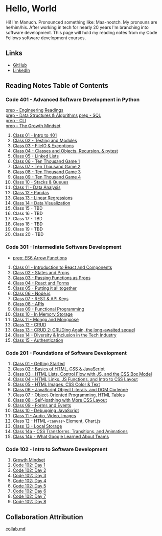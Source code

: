 # Hello, World

Hi! I'm Manuch. Pronounced something like: Maa-nootch. My pronouns are he/him/his. After working in tech for nearly 20 years I'm branching into software development. This page will hold my reading notes from my Code Fellows software development courses.

## Links

- [GitHub](https://github.com/mcsadri/)
- [LinkedIn](https://www.linkedin.com/in/manuch-sadri)

## Reading Notes Table of Contents

### Code 401 - Advanced Software Development in Python

  [prep - Engineering Readings](https://github.com/mcsadri/Reading-Notes/blob/main/Code-401py/prep-01-eng.md)  
  [prep - Data Structures & Algorithms](https://github.com/mcsadri/Reading-Notes/blob/main/Code-401py/prep-02-dsa.md)
  [prep - SQL](https://github.com/mcsadri/Reading-Notes/blob/main/Code-401py/prep-03-sql.md)  
  [prep - CLI](https://github.com/mcsadri/Reading-Notes/blob/main/Code-401py/prep-04-cli.md)  
  [prep - The Growth Mindset](https://github.com/mcsadri/Reading-Notes/blob/main/Code-401py/prep-05-gro.md)  

1. [Class 01 - Intro to 401](https://github.com/mcsadri/Reading-Notes/blob/main/Code-401py/class-01.md)
2. [Class 02 - Testing and Modules](https://github.com/mcsadri/Reading-Notes/blob/main/Code-401py/class-02.md)
3. [Class 03 - FileIO & Exceptions](https://github.com/mcsadri/Reading-Notes/blob/main/Code-401py/class-03.md)
4. [Class 04 - Classes and Objects, Recursion, & pytest](https://github.com/mcsadri/Reading-Notes/blob/main/Code-401py/class-04.md)
5. [Class 05 - Linked Lists](https://github.com/mcsadri/Reading-Notes/blob/main/Code-401py/class-05.md)
6. [Class 06 - Ten Thousand Game 1](https://github.com/mcsadri/Reading-Notes/blob/main/Code-401py/class-06.md)
7. [Class 07 - Ten Thousand Game 2](https://github.com/mcsadri/Reading-Notes/blob/main/Code-401py/class-07.md)
8. [Class 08 - Ten Thousand Game 3](https://github.com/mcsadri/Reading-Notes/blob/main/Code-401py/class-08.md)
9. [Class 09 - Ten Thousand Game 4](https://github.com/mcsadri/Reading-Notes/blob/main/Code-401py/class-09.md)
10. [Class 10 - Stacks & Queues](https://github.com/mcsadri/Reading-Notes/blob/main/Code-401py/class-10.md)
11. [Class 11 - Data Analysis](https://github.com/mcsadri/Reading-Notes/blob/main/Code-401py/class-11.md)
12. [Class 12 - Pandas](https://github.com/mcsadri/Reading-Notes/blob/main/Code-401py/class-12.md)
13. [Class 13 - Linear Regressions](https://github.com/mcsadri/Reading-Notes/blob/main/Code-401py/class-13.md)
14. [Class 14 - Data Visualization](https://github.com/mcsadri/Reading-Notes/blob/main/Code-401py/class-14.md)
15. Class 15 - TBD
16. Class 16 - TBD
17. Class 17 - TBD
18. Class 18 - TBD
19. Class 19 - TBD
20. Class 20 - TBD

### Code 301 - Intermediate Software Development

- [prep: ES6 Arrow Functions](https://github.com/mcsadri/Reading-Notes/blob/main/Code-301/prep-ES6-arrow-functions.md)

1. [Class 01 - Introduction to React and Components](https://github.com/mcsadri/Reading-Notes/blob/main/Code-301/class-01.md)
2. [Class 02 - States and Props](https://github.com/mcsadri/Reading-Notes/blob/main/Code-301/class-02.md)
3. [Class 03 - Passing Functions as Props](https://github.com/mcsadri/Reading-Notes/blob/main/Code-301/class-03.md)
4. [Class 04 - React and Forms](https://github.com/mcsadri/Reading-Notes/blob/main/Code-301/class-04.md)
5. [Class 05 - Putting it all together](https://github.com/mcsadri/Reading-Notes/blob/main/Code-301/class-05.md)
6. [Class 06 - Node.js](https://github.com/mcsadri/Reading-Notes/blob/main/Code-301/class-06.md)
7. [Class 07 - REST & API Keys](https://github.com/mcsadri/Reading-Notes/blob/main/Code-301/class-07.md)
8. [Class 08 - APIs](https://github.com/mcsadri/Reading-Notes/blob/main/Code-301/class-08.md)
9. [Class 09 - Functional Programming](https://github.com/mcsadri/Reading-Notes/blob/main/Code-301/class-09.md)
10. [Class 10 - In Memory Storage](https://github.com/mcsadri/Reading-Notes/blob/main/Code-301/class-10.md)
11. [Class 11 - Mongo and Mongoose](https://github.com/mcsadri/Reading-Notes/blob/main/Code-301/class-11.md)
12. [Class 12 - CRUD](https://github.com/mcsadri/Reading-Notes/blob/main/Code-301/class-12.md)
13. [Class 13 - CRUD 2: CRUDing Again, the long-awaited sequel](https://github.com/mcsadri/Reading-Notes/blob/main/Code-301/class-13.md)
14. [Class 14 - Diversity & Inclusion in the Tech Industry](https://github.com/mcsadri/Reading-Notes/blob/main/Code-301/class-14.md)
15. [Class 15 - Authentication](https://github.com/mcsadri/Reading-Notes/blob/main/Code-301/class-15.md)

### Code 201 - Foundations of Software Development

1. [Class 01 - Getting Started](https://github.com/mcsadri/Reading-Notes/blob/main/Code-201/class-01.md)
2. [Class 02 - Basics of HTML, CSS & JavaScript](https://github.com/mcsadri/Reading-Notes/blob/main/Code-201/class-02.md)
3. [Class 03 - HTML Lists, Control Flow with JS, and the CSS Box Model](https://github.com/mcsadri/Reading-Notes/blob/main/Code-201/class-03.md)
4. [Class 04 - HTML Links, JS Functions, and Intro to CSS Layout](https://github.com/mcsadri/Reading-Notes/blob/main/Code-201/class-04.md)
5. [Class 05 - HTML Images, CSS Color & Text](https://github.com/mcsadri/Reading-Notes/blob/main/Code-201/class-05.md)
6. [Class 06 - JavaScript Object Literals, and DOM Corleone](https://github.com/mcsadri/Reading-Notes/blob/main/Code-201/class-06.md)
7. [Class 07 - Object-Oriented Programming, HTML Tables](https://github.com/mcsadri/Reading-Notes/blob/main/Code-201/class-07.md)
8. [Class 08 - Self-loathing with More CSS Layout](https://github.com/mcsadri/Reading-Notes/blob/main/Code-201/class-08.md)
9. [Class 09 - Forms and Events](https://github.com/mcsadri/Reading-Notes/blob/main/Code-201/class-09.md)
10. [Class 10 - Debugging JavaScript](https://github.com/mcsadri/Reading-Notes/blob/main/Code-201/class-10.md)
11. [Class 11 - Audio, Video, Images](https://github.com/mcsadri/Reading-Notes/blob/main/Code-201/class-11.md)
12. [Class 12 - HTML `<canvas>` Element, Chart.js](https://github.com/mcsadri/Reading-Notes/blob/main/Code-201/class-12.md)
13. [Class 13 - Local Storage](https://github.com/mcsadri/Reading-Notes/blob/main/Code-201/class-13.md)
14. [Class 14a - CSS Transforms, Transitions, and Animations](https://github.com/mcsadri/Reading-Notes/blob/main/Code-201/class-14a.md)
15. [Class 14b - What Google Learned About Teams](https://github.com/mcsadri/Reading-Notes/blob/main/Code-201/class-14b.md)

### Code 102 - Intro to Software Development

1. [Growth Mindset](https://github.com/mcsadri/Reading-Notes/blob/main/Code-102/growth.md)
2. [Code 102: Day 1](https://github.com/mcsadri/Reading-Notes/blob/main/Code-102/markdown.md)
3. [Code 102: Day 2](https://github.com/mcsadri/Reading-Notes/blob/main/Code-102/daytwo.md)
4. [Code 102: Day 3](https://github.com/mcsadri/Reading-Notes/blob/main/Code-102/day3.md)
5. [Code 102: Day 4](https://github.com/mcsadri/Reading-Notes/blob/main/Code-102/day4html.md)
6. [Code 102: Day 5](https://github.com/mcsadri/Reading-Notes/blob/main/Code-102/day5css.md)
7. [Code 102: Day 6](https://github.com/mcsadri/Reading-Notes/blob/main/Code-102/day6javascript.md)
8. [Code 102: Day 7](https://github.com/mcsadri/Reading-Notes/blob/main/Code-102/day7javascriptCont.md)
9. [Code 102: Day 8](https://github.com/mcsadri/Reading-Notes/blob/main/Code-102/day8evenmorejavascript.md)

## Collaboration Attribution

[collab.md](https://github.com/mcsadri/Reading-Notes/blob/main/collab.md)
